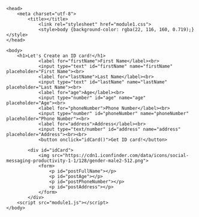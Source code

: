 <!DOCTYPE html>
<html>

    <head>
        <meta charset="utf-8">
            <title></title>
                <link rel="stylesheet" href="module1.css">
                <style>body {background-color: rgba(22, 116, 160, 0.719);}</style>
    </head>

    <body>
        <h1>Let's Create an ID card!</h1>
                <label for="firstName">First Name</label><br>
                <input type="text" id="firstName" name="firstName" placeholder="First Name"><br>
                <label for="lastName">Last Name</label><br>
                <input type="text" id="lastName" name="lastName" placeholder="Last Name"><br>
                <label for="age">Age</label><br>
                <input type="number" id="age" name="age" placeholder="Age"><br>
                <label for="phoneNumber">Phone Number</label><br>
                <input type="number" id="phoneNumber" name="phoneNumber" placeholder="Phone Number"><br>
                <label for="address">Address</label><br>
                <input type="text/number" id="address" name="address" placeholder="Address"><br><br>
                <button onclick="idCard()">Get ID card!</button>

            <div id="idCard">
                <img src="https://cdn1.iconfinder.com/data/icons/social-messaging-productivity-1-1/128/gender-male2-512.png">
                <form>
                    <p id="postFullName"></p>
                    <p id="postAge"></p>
                    <p id="postPhoneNumber"></p>
                    <p id="postAddress"></p>
                </form>
            </div>
        <script src="module1.js"></script>
    </body>
</html>
